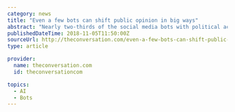 ```yaml
---
category: news
title: "Even a few bots can shift public opinion in big ways"
abstract: "Nearly two-thirds of the social media bots with political activity on Twitter before the 2016 U.S. presidential election supported Donald Trump. But all those Trump bots were far less effective at shifting people’s opinions than the smaller proportion of ..."
publishedDateTime: 2018-11-05T11:50:00Z
sourceUrl: http://theconversation.com/even-a-few-bots-can-shift-public-opinion-in-big-ways-104377
type: article

provider:
  name: theconversation.com
  id: theconversationcom

topics:
  - AI
  - Bots
---
```

